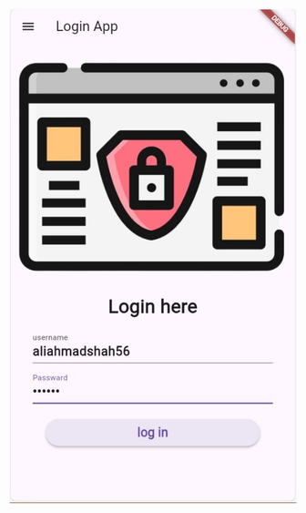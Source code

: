 <img src="https://github.com/aliahmadshah56/UI-projects/blob/main/login_app/output/output.jpg" alt="My login UI"/>
